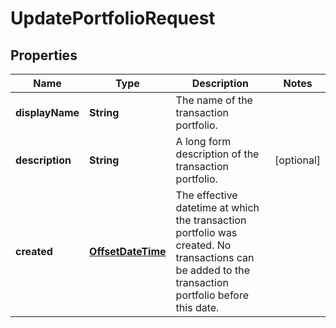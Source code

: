 

# UpdatePortfolioRequest

## Properties

Name | Type | Description | Notes
------------ | ------------- | ------------- | -------------
**displayName** | **String** | The name of the transaction portfolio. | 
**description** | **String** | A long form description of the transaction portfolio. |  [optional]
**created** | [**OffsetDateTime**](OffsetDateTime.md) | The effective datetime at which the transaction portfolio was created. No transactions can be added to the transaction portfolio before this date. | 



